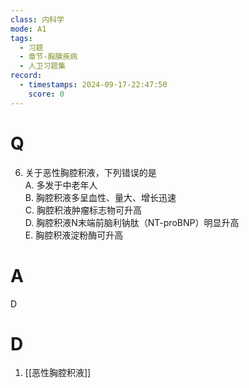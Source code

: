 ```yaml
---
class: 内科学
mode: A1
tags:
  - 习题
  - 章节-胸膜疾病
  - 人卫习题集
record:
  - timestamps: 2024-09-17-22:47:50
    score: 0
---
```


# Q
6. 关于恶性胸腔积液，下列错误的是  
A. 多发于中老年人  
B. 胸腔积液多呈血性、量大、增长迅速  
C. 胸腔积液肿瘤标志物可升高  
D. 胸腔积液N末端前脑利钠肽（NT-proBNP）明显升高  
E. 胸腔积液淀粉酶可升高  
# A
D
# D
1. [[恶性胸腔积液]]
